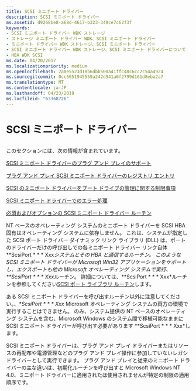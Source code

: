 ```yaml
---
title: SCSI ミニポート ドライバー
description: SCSI ミニポート ドライバー
ms.assetid: d9268be8-a68d-4617-b323-349ce7c62f3f
keywords:
- SCSI ミニポート ドライバー WDK ストレージ
- ストレージ ミニポート ドライバー WDK、SCSI ミニポート ドライバー
- ミニポート ドライバー WDK ストレージ、SCSI ミニポート ドライバー
- SCSI ミニポート ドライバー WDK ストレージ、SCSI ミニポート ドライバーについて
- HBA WDK SCSI
ms.date: 04/20/2017
ms.localizationpriority: medium
ms.openlocfilehash: 2a0e5523d18b6dbb500a41ffc48c6cc2c54a4924
ms.sourcegitcommit: 0cc5051945559a242d941a6f2799d161d8eba2a7
ms.translationtype: MT
ms.contentlocale: ja-JP
ms.lasthandoff: 04/23/2019
ms.locfileid: "63368726"
---
```

# <a name="scsi-miniport-drivers"></a>SCSI ミニポート ドライバー


## <span id="ddk_scsi_miniport_drivers_kg"></span><span id="DDK_SCSI_MINIPORT_DRIVERS_KG"></span>


このセクションには、次の情報が含まれています。

[SCSI ミニポート ドライバーのプラグ アンド プレイのサポート](supporting-plug-and-play-in-a-scsi-miniport-driver.md)

[プラグ アンド プレイ SCSI ミニポート ドライバーのレジストリ エントリ](registry-entries-for-plug-and-play-scsi-miniport-drivers.md)

[SCSI のミニポート ドライバーをブート ドライブの管理に関する制限事項](restrictions-on-scsi-miniport-drivers-that-manage-the-boot-drive.md)

[SCSI ミニポート ドライバーでのエラー処理](error-handling-in-scsi-miniport-drivers.md)

[必須およびオプションの SCSI ミニポート ドライバー ルーチン](required-and-optional-scsi-miniport-driver-routines.md)

NT ベースのオペレーティング システムのミニポート ドライバーを SCSI HBA 固有はオペレーティング システムに依存しません。 これは、システムが指定した SCSI ポート ドライバー ダイナミック リンク ライブラリ (DLL) は、ポートのドライバーだけの呼び出しでの各ミニポート ドライバー リンク自体 **ScsiPort * * * Xxx*システムとその HBA と通信するルーチン。 このような SCSI ミニポート ドライバーが Microsoft Win32 アプリケーションをサポートし、エクスポートも他の Microsoft オペレーティング システムで実行、**ScsiPort * * * Xxx*ルーチン。 詳細については、**ScsiPort * * * Xxx*ルーチンを参照してください[SCSI ポート ライブラリ ルーチン](https://msdn.microsoft.com/library/windows/hardware/ff565375)します。

ある SCSI ミニポート ドライバーを呼び出すルーチン以外に注意してください。、**ScsiPort * * * Xxx* Microsoft オペレーティング システムの両方の環境で実行することはできません。 のみ、システム提供の NT ベースのオペレーティング システムを含む、Microsoft Windows のシステム間で移植可能なままに SCSI ミニポート ドライバーが呼び出す必要があります **ScsiPort * * * Xxx*します。

SCSI ミニポート ドライバーは、プラグ アンド プレイ ドライバーまたはリソースの再配布や電源管理などのプラグ アンド プレイ操作に参加していないレガシ ドライバーとして実行できます。 プラグ アンド プレイと従来のミニポート ドライバーの主な違いは、初期化ルーチンを呼び出すと Microsoft Windows NT 4.0、ミニポート ドライバーに適用されたは使用されませんが特定の制限の適用順序です。

 

 




